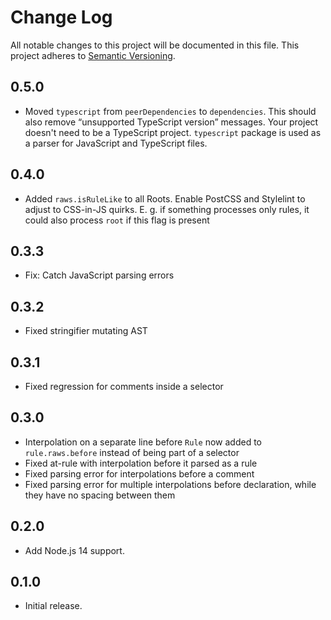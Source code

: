 # Change Log

All notable changes to this project will be documented in this file.
This project adheres to [Semantic Versioning](https://semver.org/).

## 0.5.0
* Moved `typescript` from `peerDependencies` to `dependencies`. This should also remove “unsupported TypeScript version” messages. Your project doesn't need to be a TypeScript project. `typescript` package is used as a parser for JavaScript and TypeScript files.

## 0.4.0
* Added `raws.isRuleLike` to all Roots. Enable PostCSS and Stylelint to adjust to CSS-in-JS quirks. E. g. if something processes only rules, it could also process `root` if this flag is present

## 0.3.3
* Fix: Catch JavaScript parsing errors

## 0.3.2
* Fixed stringifier mutating AST

## 0.3.1
* Fixed regression for comments inside a selector

## 0.3.0
* Interpolation on a separate line before `Rule` now added to `rule.raws.before` instead of being part of a selector
* Fixed at-rule with interpolation before it parsed as a rule
* Fixed parsing error for interpolations before a comment
* Fixed parsing error for multiple interpolations before declaration, while they have no spacing between them

## 0.2.0
* Add Node.js 14 support.

## 0.1.0
* Initial release.
